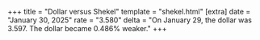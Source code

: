+++
title = "Dollar versus Shekel"
template = "shekel.html"
[extra]
date = "January 30, 2025"
rate = "3.580"
delta = "On January 29, the dollar was 3.597. The dollar became 0.486% weaker."
+++
